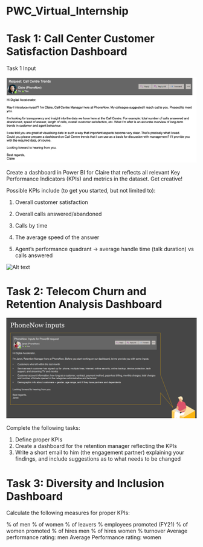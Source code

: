 # PWC_Virtual_Internship

# Task 1: Call Center Customer Satisfaction Dashboard

Task 1 Input

![Alt text](https://github.com/patelyuvi/PWC_virtual_internship/blob/main/Task%201.png)

Create a dashboard in Power BI for Claire that reflects all relevant Key Performance Indicators (KPIs) and metrics in the dataset. Get creative! 

Possible KPIs include (to get you started, but not limited to):

1. Overall customer satisfaction

2. Overall calls answered/abandoned

3. Calls by time

4. The average speed of the answer

5. Agent’s performance quadrant -> average handle time (talk duration) vs calls answered

 ![Alt text](https://github.com/patelyuvi/PWC_virtual_internship/blob/main/Call%20Centre%20pwc.pbix)  

# Task 2: Telecom Churn and Retention Analysis Dashboard

![Alt text](https://github.com/patelyuvi/PWC_virtual_internship/blob/main/Task%202.png)

Complete the following tasks:

1. Define proper KPIs
2. Create a dashboard for the retention manager reflecting the KPIs
3. Write a short email to him (the engagement partner) explaining your findings, and include suggestions as to what needs to be changed


# Task 3: Diversity and Inclusion Dashboard

Calculate the following measures for proper KPIs:

% of men
% of women
% of leavers
% employees promoted (FY21)
% of women promoted
% of hires men
% of hires women
% turnover 
Average performance rating: men
Average Performance rating: women




   
